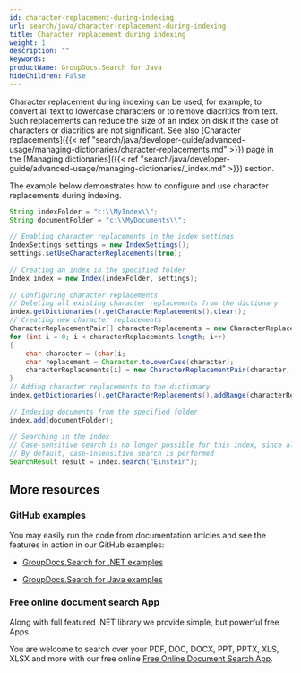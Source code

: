 ```yaml
---
id: character-replacement-during-indexing
url: search/java/character-replacement-during-indexing
title: Character replacement during indexing
weight: 1
description: ""
keywords: 
productName: GroupDocs.Search for Java
hideChildren: False
---
```

Character replacement during indexing can be used, for example, to convert all text to lowercase characters or to remove diacritics from text. Such replacements can reduce the size of an index on disk if the case of characters or diacritics are not significant. See also [Character replacements]({{< ref "search/java/developer-guide/advanced-usage/managing-dictionaries/character-replacements.md" >}}) page in the [Managing dictionaries]({{< ref "search/java/developer-guide/advanced-usage/managing-dictionaries/_index.md" >}}) section.

The example below demonstrates how to configure and use character replacements during indexing.



```java
String indexFolder = "c:\\MyIndex\\";
String documentFolder = "c:\\MyDocuments\\";
 
// Enabling character replacements in the index settings
IndexSettings settings = new IndexSettings();
settings.setUseCharacterReplacements(true);
 
// Creating an index in the specified folder
Index index = new Index(indexFolder, settings);
 
// Configuring character replacements
// Deleting all existing character replacements from the dictionary
index.getDictionaries().getCharacterReplacements().clear();
// Creating new character replacements
CharacterReplacementPair[] characterReplacements = new CharacterReplacementPair[Character.MAX_VALUE + 1];
for (int i = 0; i < characterReplacements.length; i++)
{
    char character = (char)i;
    char replacement = Character.toLowerCase(character);
    characterReplacements[i] = new CharacterReplacementPair(character, replacement);
}
// Adding character replacements to the dictionary
index.getDictionaries().getCharacterReplacements().addRange(characterReplacements);
 
// Indexing documents from the specified folder
index.add(documentFolder);
 
// Searching in the index
// Case-sensitive search is no longer possible for this index, since all characters are lowercase
// By default, case-insensitive search is performed
SearchResult result = index.search("Einstein");
```

## More resources

### GitHub examples

You may easily run the code from documentation articles and see the features in action in our GitHub examples:

*   [GroupDocs.Search for .NET examples](https://github.com/groupdocs-search/GroupDocs.Search-for-.NET)
    
*   [GroupDocs.Search for Java examples](https://github.com/groupdocs-search/GroupDocs.Search-for-Java)
    

### Free online document search App

Along with full featured .NET library we provide simple, but powerful free Apps.

You are welcome to search over your PDF, DOC, DOCX, PPT, PPTX, XLS, XLSX and more with our free online [Free Online Document Search App](https://products.groupdocs.app/search).
